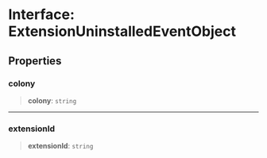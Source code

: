 # Interface: ExtensionUninstalledEventObject

## Properties

### colony

> **colony**: `string`

***

### extensionId

> **extensionId**: `string`
